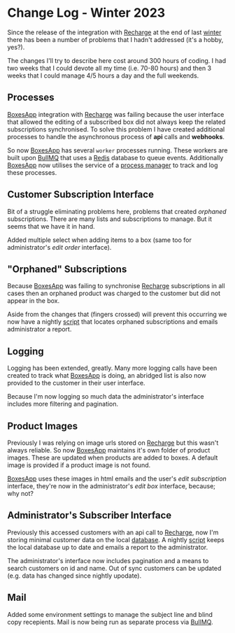 # Change Log - Winter 2023

Since the release of the integration with [Recharge][recharge] at the end of
last [winter][changelog2023] there has been a number of problems that I hadn't
addressed (it's a hobby, yes?).

The changes I'll try to describe here cost around 300 hours of coding. I had
two weeks that I could devote all my time (i.e. 70-80 hours) and then 3 weeks
that I could manage 4/5 hours a day and the full weekends.

## Processes

[BoxesApp][boxesapp] integration with [Recharge][recharge] was failing because
the user interface that allowed the editing of a subscribed box did not always
keep the related subscriptions synchronised. To solve this problem I have
created additional processes to handle the asynchronous process of **api** calls and
**webhooks**.

So now [BoxesApp][boxesapp] has several `worker` processes running. These
workers are built upon [BullMQ][bullmq] that uses a [Redis][redis] database to
queue events. Additionally [BoxesApp][boxesapp] now utilises the service of a
[process manager][pm2] to track and log these processes.

## Customer Subscription Interface

Bit of a struggle eliminating problems here, problems that created *orphaned*
subscriptions. There are many lists and subscriptions to manage. But it seems
that we have it in hand.

Added multiple select when adding items to a box (same too for administrator's
*edit order* interface).

## "Orphaned" Subscriptions

Because [BoxesApp][boxesapp] was failing to synchronise [Recharge][recharge]
subscriptions in all cases then an orphaned product was charged to the customer
but did not appear in the box.

Aside from the changes that (fingers crossed) will prevent this occurring we
now have a nightly [script][cron] that locates orphaned subscriptions and
emails administrator a report.

## Logging

Logging has been extended, greatly. Many more logging calls have been created to track
what [BoxesApp][boxesapp] is doing, an abridged list is also now provided to
the customer in their user interface.

Because I'm now logging so much data the administrator's interface includes more
filtering and pagination.

## Product Images

Previously I was relying on image urls stored on [Recharge][recharge] but this
wasn't always reliable. So now [BoxesApp][boxesapp] maintains it's own folder
of product images. These are updated when products are added to boxes. A
default image is provided if a product image is not found.

[BoxesApp][boxesapp] uses these images in html emails and the user's *edit subscription*
interface, they're now in the administrator's *edit box* interface, because;
why not?

## Administrator's Subscriber Interface

Previously this accessed customers with an api call to [Recharge][recharge],
now I'm storing minimal customer data on the local [database][mongo]. A nightly
[script][cron] keeps the local database up to date and emails a report to the administrator.

The administrator's interface now includes pagination and a means to search
customers on id and name. Out of sync customers can be updated (e.g. data has
changed since nightly upodate).

## Mail

Added some environment settings to manage the subject line and blind copy
recepients. Mail is now being run as separate process via [BullMQ][bullmq].


[boxesapp]: https://boxesapp.nz/
[recharge]: https://rechargepayments.com/
[shopify]: https://www.shopify.com/
[changelog2023]: https://boxesapp.com/changelog-winter-2023
[bullmq]: https://bullmq.com
[redis]: https://redis.com
[pm2]: https://pm2.com
[mongo]: https://mongodb.com
[cron]: https://www.man7.org/linux/man-pages/man8/cron.8.html

